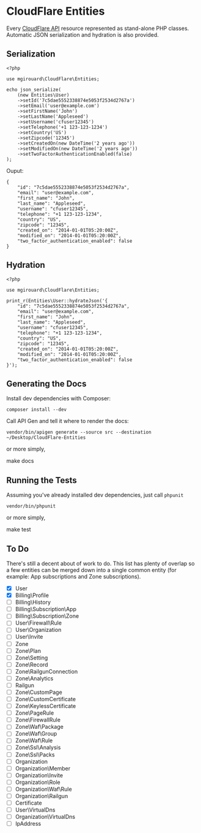 CloudFlare Entities
===================

Every [CloudFlare API][0] resource represented as stand-alone PHP classes.
Automatic JSON serialization and hydration is also provided.

Serialization
-------------

    <?php

    use mgirouard\CloudFlare\Entities;

    echo json_serialize(
        (new Entities\User)
        ->setId('7c5dae5552338874e5053f2534d2767a')
        ->setEmail('user@example.com')
        ->setFirstName('John')
        ->setLastName('Appleseed')
        ->setUsername('cfuser12345')
        ->setTelephone('+1 123-123-1234')
        ->setCountry('US')
        ->setZipcode('12345')
        ->setCreatedOn(new DateTime('2 years ago'))
        ->setModifiedOn(new DateTime('2 years ago'))
        ->setTwoFactorAuthenticationEnabled(false)
    );

Ouput:

    {
        "id": "7c5dae5552338874e5053f2534d2767a",
        "email": "user@example.com",
        "first_name": "John",
        "last_name": "Appleseed",
        "username": "cfuser12345",
        "telephone": "+1 123-123-1234",
        "country": "US",
        "zipcode": "12345",
        "created_on": "2014-01-01T05:20:00Z",
        "modified_on": "2014-01-01T05:20:00Z",
        "two_factor_authentication_enabled": false
    }

Hydration
---------

    <?php

    use mgirouard\CloudFlare\Entities;

    print_r(Entities\User::hydrateJson('{
        "id": "7c5dae5552338874e5053f2534d2767a",
        "email": "user@example.com",
        "first_name": "John",
        "last_name": "Appleseed",
        "username": "cfuser12345",
        "telephone": "+1 123-123-1234",
        "country": "US",
        "zipcode": "12345",
        "created_on": "2014-01-01T05:20:00Z",
        "modified_on": "2014-01-01T05:20:00Z",
        "two_factor_authentication_enabled": false
    }');

Generating the Docs
-------------------

Install dev dependencies with Composer:

    composer install --dev

Call API Gen and tell it where to render the docs:

    vendor/bin/apigen generate --source src --destination ~/Desktop/CloudFlare-Entities

or more simply,

   make docs

Running the Tests
-----------------

Assuming you've already installed dev dependencies, just call `phpunit`

    vendor/bin/phpunit

or more simply,

   make test

To Do
-----

There's still a decent about of work to do. This list has plenty of overlap so
a few entities can be merged down into a single common entity (for example:
App subscriptions and Zone subscriptions).

* [x] User
* [x] Billing\Profile
* [ ] Billing\History
* [ ] Billing\Subscription\App
* [ ] Billing\Subscription\Zone
* [ ] User\Firewall\Rule
* [ ] User\Organization
* [ ] User\Invite
* [ ] Zone
* [ ] Zone\Plan
* [ ] Zone\Setting
* [ ] Zone\Record
* [ ] Zone\RailgunConnection
* [ ] Zone\Analytics
* [ ] Railgun
* [ ] Zone\CustomPage
* [ ] Zone\CustomCertificate
* [ ] Zone\KeylessCertificate
* [ ] Zone\PageRule
* [ ] Zone\FirewallRule
* [ ] Zone\Waf\Package
* [ ] Zone\Waf\Group
* [ ] Zone\Waf\Rule
* [ ] Zone\Ssl\Analysis
* [ ] Zone\Ssl\Packs
* [ ] Organization
* [ ] Organization\Member
* [ ] Organization\Invite
* [ ] Organization\Role
* [ ] Organization\Waf\Rule
* [ ] Organization\Railgun
* [ ] Certificate
* [ ] User\VirtualDns
* [ ] Organization\VirtualDns
* [ ] IpAddress

[0]: https://api.cloudflare.com/
